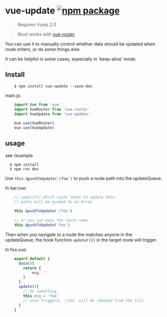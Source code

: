 # vue-update [![npm package](https://img.shields.io/npm/v/vue-update.svg)](https://www.npmjs.com/package/vue-update)


> Requires Vuejs 2.0

> Must works with [vue-router](https://github.com/vuejs/vue-router)

You can use it to manually control whether data should be updated when route enters, or do some things else.

It can be helpful in some cases, especially in 'keep-alive' mode.

## Install
```
	$ npm install vue-update --save-dev
```
main.js:
```js
	import Vue from 'vue'
	import VueRouter from 'vue-router'
	import VueUpdate from 'vue-update'
	
	Vue.use(VueRouter)
	Vue.use(VueUpdate)
```

## usage
see /example
```
  $ npm install
  $ npm run dev
```

Use ``` this.$pushToUpdate('/foo') ``` to push a route path into the updateQueue.

In bar.vue:

```js
	// sepecific which route needs to update data
	// paths will be pushed to an Array
	
	this.$pushToUpdate('/foo')
	
	// or you can pass the route name
	this.$pushToUpdate('foo')
```

Then when you navigate to a route the matches anyone in the updateQueue, the hook function ``` update(){} ``` in the target route will trigger.

In foo.vue:

```js
	export default {
      data(){
        return {
	        msg: ''
        }
      },
      update(){
        // do something
        this.msg = 'foo'
        // once triggerd, '/foo' will be removed from the list
      }		
	}
```


